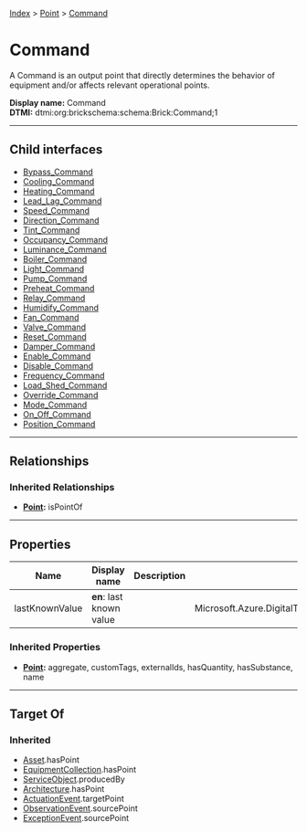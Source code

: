 [Index](../../index.md) > [Point](../Point.md) > [Command](#)
# Command

A Command is an output point that directly determines the behavior of equipment and/or affects relevant operational points.


**Display name:** Command<br />
**DTMI:** dtmi:org:brickschema:schema:Brick:Command;1

---

## Child interfaces
* [Bypass_Command](Bypass_Command.md)
* [Cooling_Command](Cooling_Command.md)
* [Heating_Command](Heating_Command.md)
* [Lead_Lag_Command](Lead_Lag_Command.md)
* [Speed_Command](Speed_Command.md)
* [Direction_Command](Direction_Command.md)
* [Tint_Command](Tint_Command.md)
* [Occupancy_Command](Occupancy_Command.md)
* [Luminance_Command](Luminance_Command.md)
* [Boiler_Command](Boiler_Command.md)
* [Light_Command](Light_Command.md)
* [Pump_Command](Pump_Command.md)
* [Preheat_Command](Preheat_Command.md)
* [Relay_Command](Relay_Command.md)
* [Humidify_Command](Humidify_Command.md)
* [Fan_Command](Fan_Command/Fan_Command.md)
* [Valve_Command](Valve_Command/Valve_Command.md)
* [Reset_Command](Reset_Command/Reset_Command.md)
* [Damper_Command](Damper_Command/Damper_Command.md)
* [Enable_Command](Enable_Command/Enable_Command.md)
* [Disable_Command](Disable_Command/Disable_Command.md)
* [Frequency_Command](Frequency_Command/Frequency_Command.md)
* [Load_Shed_Command](Load_Shed_Command/Load_Shed_Command.md)
* [Override_Command](Override_Command/Override_Command.md)
* [Mode_Command](Mode_Command/Mode_Command.md)
* [On_Off_Command](On_Off_Command/On_Off_Command.md)
* [Position_Command](Position_Command/Position_Command.md)

---

## Relationships

### Inherited Relationships
* **[Point](../Point.md):** isPointOf

---

## Properties

|Name|Display name|Description|Schema|Writable|
|-|-|-|-|-|
|lastKnownValue|**en**: last known value||Microsoft.Azure.DigitalTwins.Parser.Models.DTObjectInfo|True|
### Inherited Properties
* **[Point](../Point.md):** aggregate, customTags, externalIds, hasQuantity, hasSubstance, name

---

## Target Of
### Inherited
* [Asset](../../Asset/Asset.md).hasPoint
* [EquipmentCollection](../../Collection/EquipmentCollection.md).hasPoint
* [ServiceObject](../../Information/ServiceObject/ServiceObject.md).producedBy
* [Architecture](../../Space/Architecture/Architecture.md).hasPoint
* [ActuationEvent](../../Event/PointEvent/ActuationEvent.md).targetPoint
* [ObservationEvent](../../Event/PointEvent/ObservationEvent.md).sourcePoint
* [ExceptionEvent](../../Event/PointEvent/ExceptionEvent.md).sourcePoint

